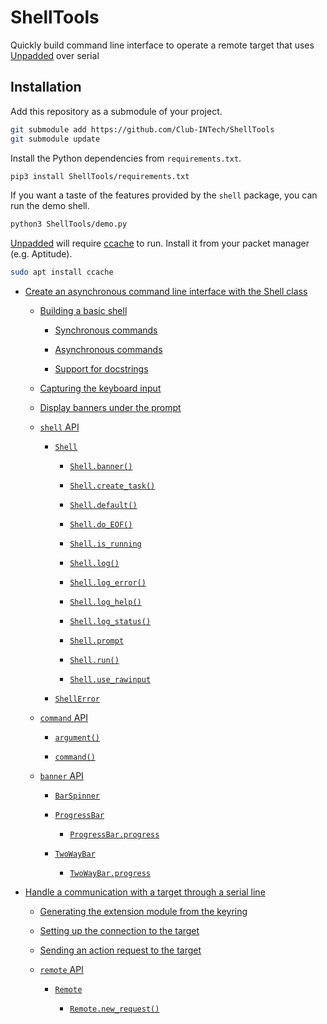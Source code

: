 # ShellTools

Quickly build command line interface to operate a remote target that uses [Unpadded](https://github.com/StarQTius/Unpadded) over serial

## Installation

Add this repository as a submodule of your project.

```bash
git submodule add https://github.com/Club-INTech/ShellTools
git submodule update
```

Install the Python dependencies from `requirements.txt`.

```bash
pip3 install ShellTools/requirements.txt
```

If you want a taste of the features provided by the `shell` package, you can run the demo shell.

```bash
python3 ShellTools/demo.py
```

[Unpadded](https://github.com/StarQTius/Unpadded) will require [ccache](https://ccache.dev/) to run. Install it from your packet manager (e.g. Aptitude).

```bash
sudo apt install ccache
```


* [Create an asynchronous command line interface with the Shell class](shell/README.md)


    * [Building a basic shell](shell/README.md#building-a-basic-shell)


        * [Synchronous commands](shell/README.md#synchronous-commands)


        * [Asynchronous commands](shell/README.md#asynchronous-commands)


        * [Support for docstrings](shell/README.md#support-for-docstrings)


    * [Capturing the keyboard input](shell/README.md#capturing-the-keyboard-input)


    * [Display banners under the prompt](shell/README.md#display-banners-under-the-prompt)


    * [`shell` API](shell/README.md#module-shell.shell)


        * [`Shell`](shell/README.md#shell.shell.Shell)


            * [`Shell.banner()`](shell/README.md#shell.shell.Shell.banner)


            * [`Shell.create_task()`](shell/README.md#shell.shell.Shell.create_task)


            * [`Shell.default()`](shell/README.md#shell.shell.Shell.default)


            * [`Shell.do_EOF()`](shell/README.md#shell.shell.Shell.do_EOF)


            * [`Shell.is_running`](shell/README.md#shell.shell.Shell.is_running)


            * [`Shell.log()`](shell/README.md#shell.shell.Shell.log)


            * [`Shell.log_error()`](shell/README.md#shell.shell.Shell.log_error)


            * [`Shell.log_help()`](shell/README.md#shell.shell.Shell.log_help)


            * [`Shell.log_status()`](shell/README.md#shell.shell.Shell.log_status)


            * [`Shell.prompt`](shell/README.md#shell.shell.Shell.prompt)


            * [`Shell.run()`](shell/README.md#shell.shell.Shell.run)


            * [`Shell.use_rawinput`](shell/README.md#shell.shell.Shell.use_rawinput)


        * [`ShellError`](shell/README.md#shell.shell.ShellError)


    * [`command` API](shell/README.md#module-shell.command)


        * [`argument()`](shell/README.md#shell.command.argument)


        * [`command()`](shell/README.md#shell.command.command)


    * [`banner` API](shell/README.md#module-shell.banner)


        * [`BarSpinner`](shell/README.md#shell.banner.BarSpinner)


        * [`ProgressBar`](shell/README.md#shell.banner.ProgressBar)


            * [`ProgressBar.progress`](shell/README.md#shell.banner.ProgressBar.progress)


        * [`TwoWayBar`](shell/README.md#shell.banner.TwoWayBar)


            * [`TwoWayBar.progress`](shell/README.md#shell.banner.TwoWayBar.progress)


* [Handle a communication with a target through a serial line](remote/README.md)


    * [Generating the extension module from the keyring](remote/README.md#generating-the-extension-module-from-the-keyring)


    * [Setting up the connection to the target](remote/README.md#setting-up-the-connection-to-the-target)


    * [Sending an action request to the target](remote/README.md#sending-an-action-request-to-the-target)


    * [`remote` API](remote/README.md#module-remote.remote)


        * [`Remote`](remote/README.md#remote.remote.Remote)


            * [`Remote.new_request()`](remote/README.md#remote.remote.Remote.new_request)
